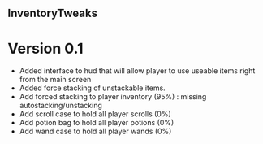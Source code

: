 ## InventoryTweaks
# Version 0.1
- Added interface to hud that will allow player to use useable items right from the main screen
- Added force stacking of unstackable items.
- Add forced stacking to player inventory (95%) : missing autostacking/unstacking
- Add scroll case to hold all player scrolls (0%)
- Add potion bag to hold all player potions (0%)
- Add wand case to hold all player wands (0%)
